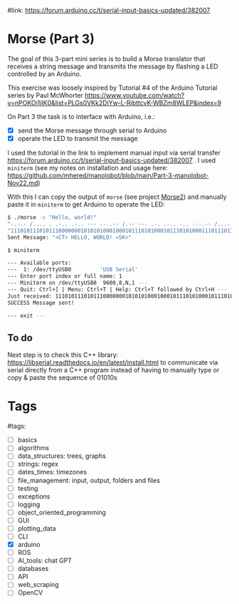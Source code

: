 #link: https://forum.arduino.cc/t/serial-input-basics-updated/382007 

# Morse (Part 3)
The goal of this 3-part mini series is to build a Morse translator that receives a string message and transmits the message by flashing a LED controlled by an Arduino. 

This exercise was loosely inspired by Tutorial #4 of the Arduino Tutorial series by Paul McWhorter https://www.youtube.com/watch?v=nPOKOi1jIK0&list=PLGs0VKk2DiYw-L-RibttcvK-WBZm8WLEP&index=9

On Part 3 the task is to interface with Arduino, i.e.:

- [x] send the Morse message through serial to Arduino
- [x] operate the LED to transmit the message

I used the tutorial in the link to implement manual input via serial transfer https://forum.arduino.cc/t/serial-input-basics-updated/382007 . I used `miniterm` (see my notes on installation and usage here: https://github.com/mhered/manolobot/blob/main/Part-3-manolobot-Nov22.md)

With this I can copy the output of `morse` (see project [Morse2](https://github.com/mhered/cpp_100daysofcode/tree/main/code/Day031_26-04-23/Morse2)) and manually paste it in `miniterm` to get Arduino to operate the LED:

```bash
$ ./morse -s "Hello, world!"
"-.-.- /.... . .-.. .-.. --- --..-- /.-- --- .-. .-.. -.. -.-.-- /...-.- "
"1110101110101110000000101010100010001011101010001011101010001110111011100011101110101011101110000000101110111000111011101110001011101000101110101000111010100011101011101011101110000000101010111010111000"
Sent Message: "<CT> HELLO, WORLD! <SK>"

$ miniterm

--- Available ports:
---  1: /dev/ttyUSB0         'USB Serial'
--- Enter port index or full name: 1
--- Miniterm on /dev/ttyUSB0  9600,8,N,1 ---
--- Quit: Ctrl+] | Menu: Ctrl+T | Help: Ctrl+T followed by Ctrl+H ---
Just received: 1110101110101110000000101010100010001011101010001011101010001110111011100011101110101011101110000000101110111000111011101110001011101000101110101000111010100011101011101011101110000000101010111010111000
SUCCESS Message sent!

--- exit ---
```

## To do

Next step is to check this C++ library: https://libserial.readthedocs.io/en/latest/install.html to communicate via serial directly from a C++ program instead of having to manually type or copy & paste the sequence of 01010s

# Tags

#tags: 

- [ ] basics
- [ ] algorithms
- [ ] data_structures: trees, graphs
- [ ] strings: regex
- [ ] dates_times: timezones
- [ ] file_management: input, output, folders and files
- [ ] testing
- [ ] exceptions
- [ ] logging
- [ ] object_oriented_programming
- [ ] GUI
- [ ] plotting_data
- [ ] CLI
- [x] arduino
- [ ] ROS
- [ ] AI_tools: chat GPT
- [ ] databases
- [ ] API
- [ ] web_scraping
- [ ] OpenCV